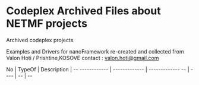 # Codeplex Archived Files about NETMF projects
Archived codeplex projects


Examples and Drivers for nanoFramework
re-created and collected from Valon Hoti / Prishtine,KOSOVE 
contact : valon.hoti@gmail.com

No |  TypeOf | Description   | --
------------ | ------------- | ------------- 
-- | ----    | --            | --             
